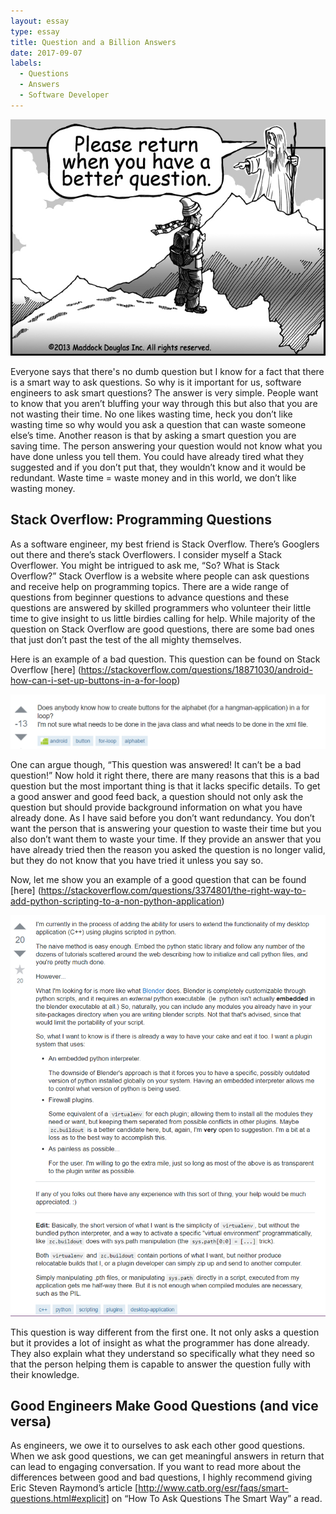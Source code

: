 ```yaml
---
layout: essay
type: essay
title: Question and a Billion Answers
date: 2017-09-07
labels:
  - Questions
  - Answers
  - Software Developer
---
```


<img class="ui large center floated image" src="../images/question.jpg">

Everyone says that there's no dumb question but I know for a fact that there is a smart way to ask questions. So why is it important for us, software engineers to ask smart questions? The answer is very simple. People want to know that you aren’t bluffing your way through this but also that you are not wasting their time. No one likes wasting time, heck you don’t like wasting time so why would you ask a question that can waste someone else’s time. Another reason is that by asking a smart question you are saving time. The person answering your question would not know what you have done unless you tell them. You could have already tired what they suggested and if you don’t put that, they wouldn’t know and it would be redundant. Waste time = waste money and in this world, we don’t like wasting money.

## Stack Overflow: Programming Questions

As a software engineer, my best friend is Stack Overflow. There’s Googlers out there and there’s stack Overflowers. I consider myself a Stack Overflower. You might be intrigued to ask me, “So? What is Stack Overflow?” Stack Overflow is a website where people can ask questions and receive help on programming topics. There are a wide range of questions from beginner questions to advance questions and these questions are answered by skilled programmers who volunteer their little time to give insight to us little birdies calling for help. While majority of the question on Stack Overflow are good questions, there are some bad ones that just don’t past the test of the all mighty themselves. 

Here is an example of a bad question. This question can be found on Stack Overflow [here] (https://stackoverflow.com/questions/18871030/android-how-can-i-set-up-buttons-in-a-for-loop)

<img class="ui large center floated image" src="../images/badquestion.PNG">

One can argue though, “This question was answered! It can’t be a bad question!” Now hold it right there, there are many reasons that this is a bad question but the most important thing is that it lacks specific details. To get a good answer and good feed back, a question should not only ask the question but should provide background information on what you have already done. As I have said before you don’t want redundancy. You don’t want the person that is answering your question to waste their time but you also don’t want them to waste your time. If they provide an answer that you have already tried then the reason you asked the question is no longer valid, but they do not know that you have tried it unless you say so. 

Now, let me show you an example of a good question that can be found [here] (https://stackoverflow.com/questions/3374801/the-right-way-to-add-python-scripting-to-a-non-python-application) 


<img class="ui large center floated image" src="../images/goodquestion.PNG">

This question is way different from the first one. It not only asks a question but it provides a lot of insight as what the programmer has done already. They also explain what they understand so specifically what they need so that the person helping them is capable to answer the question fully with their knowledge.

## Good Engineers Make Good Questions (and vice versa)

As engineers, we owe it to ourselves to ask each other good questions. When we ask good questions, we can get meaningful answers in return that can lead to engaging conversation. If you want to read more about the differences between good and bad questions, I highly recommend giving Eric Steven Raymond’s article [http://www.catb.org/esr/faqs/smart-questions.html#explicit]  on “How To Ask Questions The Smart Way” a read.
